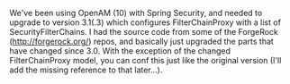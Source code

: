 We've been using OpenAM (10) with Spring Security, and needed to upgrade to version 3.1(.3) which configures FilterChainProxy with a list of SecurityFilterChains. I had the source code from some of the ForgeRock (http://forgerock.org/) repos, and basically just upgraded the parts that have changed since 3.0. With the exception of the changed FilterChainProxy model, you can conf this just like the original version (I'll add the missing reference to that later...).


